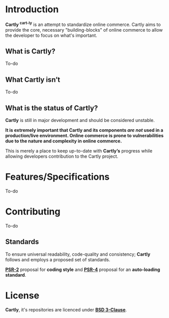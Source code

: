 Introduction
============
**Cartly <sup>cart-ly</sup>** is an attempt to standardize online commerce. Cartly aims to provide the core, necessary "building-blocks" of online commerce to allow the developer to focus on what's important.

What is **Cartly**?
---------------
To-do

What **Cartly** isn’t
-----------------
To-do

What is the status of Cartly?
-----------------------------
**Cartly** is still in major development and should be considered unstable.

**It is extremely important that Cartly and its components *are not* used in a production/live environment. Online commerce is prone to vulnerabilities due to the nature and complexity in online commerce.**

This is merely a place to keep up-to-date with **Cartly’s** progress while allowing developers contribution to the Cartly project.

Features/Specifications
=======================
To-do

Contributing
============
To-do

Standards
---------
To ensure universal readability, code-quality and consistency; **Cartly** follows and employs a proposed set of standards.

[**PSR-2**](https://github.com/php-fig/fig-standards/blob/master/accepted/PSR-2-coding-style-guide.md) proposal for **coding style** and [**PSR-4**](https://github.com/php-fig/fig-standards/blob/master/accepted/PSR-4-autoloader.md) proposal for an **auto-loading standard**.

License
=======
**Cartly**, it's repositories are licenced under [**BSD 3-Clause**](https://github.com/Cartly/Introduction/blob/master/LICENSE).
